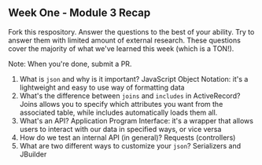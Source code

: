 ## Week One - Module 3 Recap

Fork this respository. Answer the questions to the best of your ability. Try to answer them with limited amount of external research. These questions cover the majority of what we've learned this week (which is a TON!). 

Note: When you're done, submit a PR. 

1. What is `json` and why is it important? JavaScript Object Notation: it's a lightweight and easy to use way of formatting data
2. What's the difference between `joins` and `includes` in ActiveRecord? Joins allows you to specify which attributes you want from the associated table, while includes automatically loads them all.
3. What's an API? Application Program Interface: it's a wrapper that allows users to interact with our data in specified ways, or vice versa
4. How do we test an internal API (in general)? Requests (controllers)
5. What are two different ways to customize your `json`? Serializers and JBuilder
